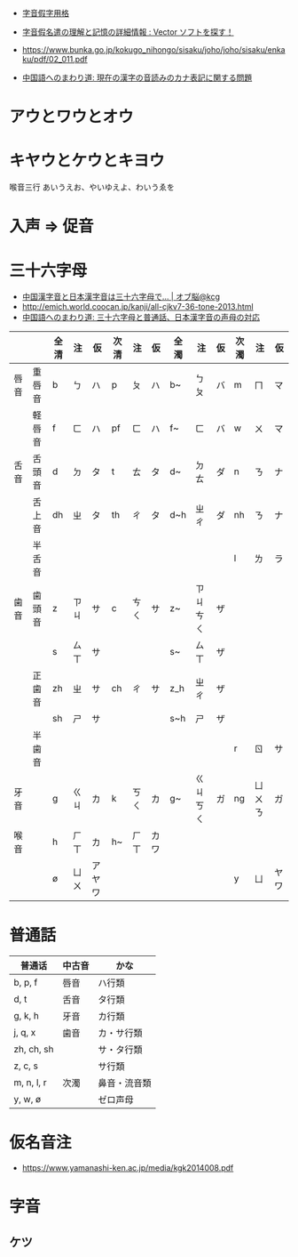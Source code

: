 - [字音假字用格](https://www.katch.ne.jp/~leque/text/mozigowe/mozigowe.html)
- [字音假名遣の理解と記憶の詳細情報 : Vector ソフトを探す！](https://www.vector.co.jp/soft/data/edu/se095951.html)
- https://www.bunka.go.jp/kokugo_nihongo/sisaku/joho/joho/sisaku/enkaku/pdf/02_011.pdf

- [中国語へのまわり道: 現在の漢字の音読みのカナ表記に関する問題](https://fayinwanlu.blogspot.com/2017/02/blog-post.html)

# アウとワウとオウ

# キヤウとケウとキヨウ

喉音三行 あいうえお、やいゆえよ、わいうゑを

# 入声 => 促音

# 三十六字母

- [中国漢字音と日本漢字音は三十六字母で… | オブ脳@kcg](https://blog.kcg.ne.jp/objectbrain/2013/02/12/%E4%B8%AD%E5%9B%BD%E6%BC%A2%E5%AD%97%E9%9F%B3%E3%81%A8%E6%97%A5%E6%9C%AC%E6%BC%A2%E5%AD%97%E9%9F%B3%E3%81%AF%E4%B8%89%E5%8D%81%E5%85%AD%E5%AD%97%E6%AF%8D%E3%81%A7/)
- http://emich.world.coocan.jp/kanji/all-cjkv7-36-tone-2013.html
- [中国語へのまわり道: 三十六字母と普通話&#12289;日本漢字音の声母の対応](https://fayinwanlu.blogspot.com/2017/01/blog-post.html)

|      |        | 全清 | 注   | 仮     | 次清 | 注   | 仮   | 全濁 | 注       | 仮  | 次濁 | 注     | 仮   |
| ---- | ------ | ---- | ---- | ------ | ---- | ---- | ---- | ---- | -------- | --- | ---- | ------ | ---- |
| 唇音 | 重唇音 | b    | ㄅ   | ハ     | p    | ㄆ   | ハ   | b~   | ㄅㄆ     | バ  | m    | ㄇ     | マ   |
|      | 軽唇音 | f    | ㄈ   | ハ     | pf   | ㄈ   | ハ   | f~   | ㄈ       | バ  | w    | ㄨ     | マ   |
| 舌音 | 舌頭音 | d    | ㄉ   | タ     | t    | ㄊ   | タ   | d~   | ㄉㄊ     | ダ  | n    | ㄋ     | ナ   |
|      | 舌上音 | dh   | ㄓ   | タ     | th   | ㄔ   | タ   | d~h  | ㄓㄔ     | ダ  | nh   | ㄋ     | ナ   |
|      | 半舌音 |      |      |        |      |      |      |      |          |     | l    | ㄌ     | ラ   |
| 歯音 | 歯頭音 | z    | ㄗㄐ | サ     | c    | ㄘㄑ | サ   | z~   | ㄗㄐㄘㄑ | ザ  |
|      |        | s    | ㄙㄒ | サ     |      |      |      | s~   | ㄙㄒ     | ザ  |
|      | 正歯音 | zh   | ㄓ   | サ     | ch   | ㄔ   | サ   | z_h  | ㄓㄔ     | ザ  |
|      |        | sh   | ㄕ   | サ     |      |      |      | s~h  | ㄕ       | ザ  |
|      | 半歯音 |      |      |        |      |      |      |      |          |     | r    | ㄖ     | サ   |
| 牙音 |        | g    | ㄍㄐ | カ     | k    | ㄎㄑ | カ   | g~   | ㄍㄐㄎㄑ | ガ  | ng   | ㄩㄨㄋ | ガ   |
| 喉音 |        | h    | ㄏㄒ | カ     | h~   | ㄏㄒ | カワ |
|      |        | ø    | ㄩㄨ | アヤワ |      |      |      |      |          |     | y    | ㄩ     | ヤワ |

# 普通話

| 普通话     | 中古音 | かな         |
| ---------- | ------ | ------------ |
| b, p, f    | 唇音   | ハ行類       |
| d, t       | 舌音   | タ行類       |
| g, k, h    | 牙音   | カ行類       |
| j, q, x    | 歯音   | カ・サ行類   |
| zh, ch, sh |        | サ・タ行類   |
| z, c, s    |        | サ行類       |
| m, n, l, r | 次濁   | 鼻音・流音類 |
| y, w, ø    |        | ゼロ声母     |

# 仮名音注

- https://www.yamanashi-ken.ac.jp/media/kgk2014008.pdf

# 字音

## ケツ







